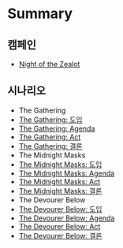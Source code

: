 # Summary

## 캠페인
* [Night of the Zealot](README.md)

## 시나리오
* The Gathering
 * [The Gathering: 도입](The-Gathering/The-Gathering-Intro.md)
 * [The Gathering: Agenda](The-Gathering/The-Gathering-Agenda.md)
 * [The Gathering: Act](The-Gathering/The-Gathering-Act.md)
 * [The Gathering: 결론](The-Gathering/The-Gathering-Resolution.md)
* The Midnight Masks
 * [The Midnight Masks: 도입](The-Midnight-Masks/The-Midnight-Masks-Intro.md)
 * [The Midnight Masks: Agenda](The-Midnight-Masks/The-Midnight-Masks-Agenda.md)
 * [The Midnight Masks: Act](The-Midnight-Masks/The-Midnight-Masks-Act.md)
 * [The Midnight Masks: 결론](The-Midnight-Masks/The-Midnight-Masks-Resolution.md)
* The Devourer Below
 * [The Devourer Below: 도입](The-Devourer-Below/The-Devourer-Below-Intro.md)
 * [The Devourer Below: Agenda](The-Devourer-Below/The-Devourer-Below-Agenda.md)
 * [The Devourer Below: Act](The-Devourer-Below/The-Devourer-Below-Act.md)
 * [The Devourer Below: 결론](The-Devourer-Below/The-Devourer-Below-Resolution.md)
